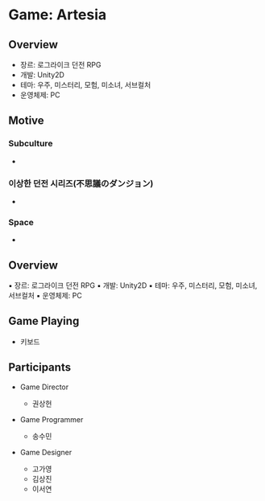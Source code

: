 # Game: Artesia

## Overview
- 장르: 로그라이크 던전 RPG
- 개발: Unity2D
- 테마: 우주, 미스터리, 모험, 미소녀, 서브컬처
- 운영체제: PC

## Motive
### Subculture
-
### 이상한 던전 시리즈(不思議のダンジョン)
-
### Space
-

## Overview
▪ 장르: 로그라이크 던전 RPG
▪ 개발: Unity2D
▪ 테마: 우주, 미스터리, 모험, 미소녀, 서브컬처
▪ 운영체제: PC

## Game Playing
- 키보드

## Participants
 - Game Director
    - 권상헌
  
 - Game Programmer
    - 송수민
  
 - Game Designer
    - 고가영
    - 김상진
    - 이서연

